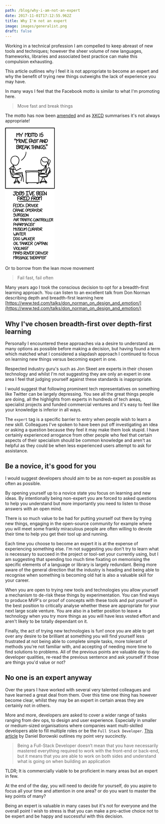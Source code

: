 ```yaml
---
path: /blog/why-i-am-not-an-expert
date: 2017-11-01T17:12:55.962Z
title: Why I'm not an expert
image: images/generalist.png
draft: false
---
```


Working in a technical profession I am compelled to keep abreast of new tools and techniques; however the sheer volume of new languages, frameworks, libraries and associated best practice can make this compulsion exhausting.

This article outlines why I feel it is not appropriate to become an expert and why the benefit of trying new things outweighs the lack of experience you may have.

In many ways I feel that the Facebook motto is similar to what I'm promoting here.

> Move fast and break things

The motto has now been [amended](http://mashable.com/2014/04/30/facebooks-new-mantra-move-fast-with-stability/) and as [XKCD](https://xkcd.com/1428/) summarises it's not always appropriate!

![XKCD - Move fast and break things](images/move_fast_and_break_things.png)

Or to borrow from the lean move movement

> Fail fast, fail often

Many years ago I took the conscious decision to opt for a breadth-first learning approach. You can listen to an excellent talk from Don Norman describing depth and breadth-first learning here
[https://www.ted.com/talks/don_norman_on_design_and_emotion/](https://www.ted.com/talks/don_norman_on_design_and_emotion/)

## Why I've chosen breadth-first over depth-first learning

Personally I encountered these approaches via a desire to understand as many options as possible before making a decision, but having found a term which matched what I considered a slapdash approach I continued to focus on learning new things versus becoming expert in one.

Respected industry guru's such as Jon Skeet are experts in their chosen technology and whilst I'm not suggesting they are only an expert in one area I feel that judging yourself against these standards is inappropriate.

I would suggest that following prominent tech representatives on something like Twitter can be largely depressing. You see all the great things people are doing, all the highlights from experts in hundreds of tech areas, specialist projects and funded commercial ventures and it's easy to feel like your knowledge is inferior in all ways.

The `expert` tag is a specific barrier to entry when people wish to learn a new skill. Colleagues I've spoken to have been put off investigating an idea or asking a question because they feel it may make them look stupid. I have certainly experienced arrogance from other people who feel that certain aspects of their specialism should be common knowledge and aren't as helpful as they could be when less experienced users attempt to ask for assistance.

## Be a novice, it's good for you

I would suggest developers should aim to be as non-expert as possible as often as possible.

By opening yourself up to a novice state you focus on learning and new ideas. By intentionally being non-expert you are forced to asked questions to help you understand but more importantly you need to listen to those answers with an open mind.

There is so much value to be had for putting yourself out there by trying new things, engaging in the open-source community for example where you will meet some frankly miraculous people are often willing to devote their time to help you get their tool up and running.

Each time you choose to become an expert it is at the expense of experiencing something else. I'm not suggesting you don't try to learn what is necessary to succeed in the project or tool-set your currently using, but I am suggesting that spending too much time fixating on memorising the specific elements of a language or library is largely redundant.
Being more aware of the general direction that the industry is heading and being able to recognise when something is becoming old hat is also a valuable skill for your career.

When you are open to trying new tools and technologies you allow yourself a mechanism to de-risk these things by experimentation. You can find ways to produce MVP's or proof of concepts with these tools and put yourself in the best position to critically analyse whether these are appropriate for your next large scale venture. You are also in a better position to leave a technology when you try more things as you will have less vested effort and aren't likely to be totally dependant on it.

Finally, the act of trying new technologies is fun! once you are able to get over any desire to be brilliant at something you will find yourself less frustrated at not being able to complete simple tasks, more tolerant of methods you're not familiar with, and accepting of needing more time to find solutions to problems. All of the previous points are valuable day to day developer qualities, re-read the previous sentence and ask yourself if those are things you'd value or not?

## No one is an expert anyway

Over the years I have worked with several very talented colleagues and have learned a great deal from them. Over this time one thing has however become clear, whilst they may be an expert in certain areas they are certainly not in others.

More and more, developers are asked to cover a wider range of tasks ranging from dev ops, to design and user experience. Especially in smaller or medium-sized organisations where companies want multi-skilled developers able to fill multiple roles or be the `Full Stack Developer`. [This article](https://medium.com/coderbyte/a-guide-to-becoming-a-full-stack-developer-in-2017-5c3c08a1600c) by Daniel Borowski outlines my point very succinctly.

> Being a Full-Stack Developer doesn’t mean that you have necessarily mastered everything required to work with the front-end or back-end, but it means that you are able to work on both sides and understand what is going on when building an application

TLDR; It is commercially viable to be proficient in many areas but an expert in few.

At the end of the day, you will need to decide for yourself, do you aspire to focus all your time and attention in one area? or do you want to master the key points of many?

Being an expert is valuable in many cases but it's not for everyone and the overall point I wish to stress is that you can make a pro-active choice not to be expert and be happy and successful with this decision.
